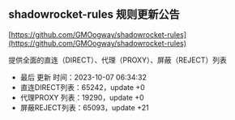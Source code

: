 ## shadowrocket-rules 规则更新公告

[https://github.com/GMOogway/shadowrocket-rules](https://github.com/GMOogway/shadowrocket-rules)

提供全面的直连（DIRECT）、代理（PROXY）、屏蔽（REJECT）列表
- 最后 更新 时间：2023-10-07 06:34:32
- 直连DIRECT列表：65242，update +0
- 代理PROXY 列表：19290，update +0
- 屏蔽REJECT列表：65093，update +21